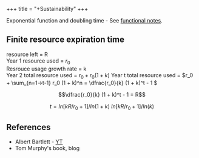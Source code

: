 +++
title = "+Sustainability"
+++

Exponential function and doubling time - See [functional notes](/notesmath/complexAnalysis/R_valued_functions/R_to_R/misc_functions/).

## Finite resource expiration time

resource left = R  
Year 1 resource used = $r_0$  
Resrouce usage growth rate = k  
Year 2 total resource used = $r_0 + r_0 (1 + k)$
Year t total resource used  = $r_0 + \sum_{n=1→t-1} r_0 (1 + k)^n = \dfrac{r_0}{k} (1 + k)^t - 1 $  

$$\dfrac{r_0}{k} (1 + k)^t - 1 = R$$

$$t = ln[kR/r_0 + 1]/ln(1+k) ~ ln[kR/r_0 + 1]/ln(k)$$



## References
- Albert Bartlett - [YT](https://www.youtube.com/watch?v=sI1C9DyIi_8)
- Tom Murphy's book, blog

